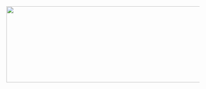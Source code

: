 
<img src="https://cdn.discordapp.com/attachments/783381314551808042/1011770193686581329/unknown.png?ex=6631766b&is=661f016b&hm=ed68dfca79f0efe19593aba26370042c326beaf411f52b283f21b26b98852014&" height=200 width=1200 >
